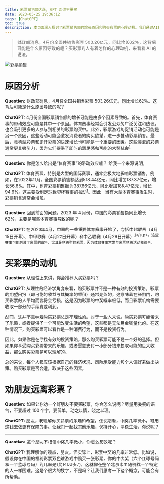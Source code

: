 ```yaml
---
title: 彩票销售额大涨, GPT 劝你不要买 
date: 2023-05-25 19:36:12
tags: [ChatGPT]
toc: true
description: 本页面深入探讨了彩票销售额的增长原因和购买彩票的心理动机。我们通过AI的角度，分析了体育赛事对彩票销售的影响，以及购买彩票的经济学理论。同时，我们也讨论了如何以理性的方式看待购买彩票，以及如何以委婉的语言劝告朋友远离彩票。如果你对彩票有所疑惑，或者想要了解更多关于彩票的知识，这里是一个不错的开始。
---
```


> 财政部消息，4月份全国共销售彩票 503.26亿元，同比增长62%，这背后可能是什么原因导致的呢？买彩票的人有着怎样的心理动机，来看看 AI 的说法。

![彩票销售](https://slefboot-1251736664.cos.ap-beijing.myqcloud.com/20230602_more_lottery_2.png)

# 原因分析

<b>Question:</b>
财政部消息，4月份全国共销售彩票 503.26亿元，同比增长62%。这背后可能是什么原因导致的呢？

<b>ChatGPT:</b>
4月份全国彩票销售额的增长可能是由多个因素导致的。首先，体育赛事的带动效应可能是其中一个原因。体育赛事经常会引发公众的广泛关注和热议，也会吸引更多的人参与到相关的彩票购买中。此外，彩票游戏的促销活动也可能是另一个原因，这些活动可能会激发消费者的购买欲望，进一步推动彩票销售。最后，竞猜型彩票和即开彩票的快速增长也可能是一个重要的因素。这些类型的彩票通常更具吸引力，因为它们提供了即时的满足感和可能的大奖机会<sup>[1](http://news.hexun.com/2023-05-24/208704119.html)</sup>

--------
<b>Question:</b>
你是怎么给出是“体育赛事”的带动效应呢？ 给我一个来源说明。

<b>ChatGPT:</b>
体育赛事，特别是大型的国际赛事，通常会极大地影响彩票销售。例如，在2022年11月，全国彩票销售额达到518.44亿元，同比增加187.37亿元，增长56.6%。其中，体育彩票销售额为387.66亿元，同比增加188.47亿元，增长94.6%。这主要受到足球世界杯赛事的拉动<sup>[1](https://h5news.bjd.com.cn/2022/12/30/10282861.shtml)</sup>​。因此，当有大型体育赛事发生时，彩票销售通常会增加。

--------
<b>Question:</b>
回到前面的问题，2023 年 4 月份，中国的彩票销售额同比增长62%，主要是哪些体育赛事导致的呢？

<b>ChatGPT:</b>
在2023年4月，中国的一些重要体育赛事开始了，包括中超联赛（4月15日开幕）、中甲联赛（4月22日开幕）和中乙联赛（4月29日开幕）<sup>[1](https://www.thepaper.cn/newsDetail_forward_22638426")</sup>​。这些赛事可能刺激了彩票的销售，尤其是竞猜型的彩票，因为体育赛事常常与彩票竞猜活动相结合。

# 买彩票的动机

<b>Question:</b>
从理性上来讲，你会推荐人买彩票吗？

<b>ChatGPT:</b>
从理性的经济学角度来看，购买彩票并不是一种有效的投资策略。彩票的期望回报（即可能的收益与其概率的乘积）通常是负的，这意味着在长期内，购买彩票的人平均而言将会亏损。这是因为彩票的中奖概率极低，而且彩票机构需要收取一部分的手续费或利润。

然而，这并不意味着购买彩票总是不理性的。对于一些人来说，购买彩票可能带来了乐趣，或者提供了一个可能改变生活的希望，这些都是无法用金钱量化的。在这种情况下，购买彩票可以看作是一种消费行为，而不是投资行为。

因此，如果你是在寻找有效的投资策略，那么购买彩票可能不是一个好的选择。但如果你享受购买彩票带来的乐趣，或者愿意支付一小部分钱来换取可能的巨大收益，那么购买彩票是可以理解的。

总的来说，每个人都应该根据自己的经济状况、风险承受能力和个人偏好来做出决策。购买彩票是否合适，取决于这些因素。

# 劝朋友远离彩票？

<b>Question:</b>
如果让你劝一个好朋友不要买彩票，你会怎么说呢？尽量用委婉的语气，不要超过 100 个字，要简单，动之以情，晓之以理。

<b>ChatGPT:</b>
朋友，我理解你买彩票的乐趣和希望，但长期看，中奖几率微小，可用这钱去做更有保障的事。让我们一起找其他乐趣，保持开心，平稳生活，你说呢？

--------
<b>Question:</b>
这个朋友不相信中奖几率微小，你怎么反驳呢？

<b>ChatGPT:</b>
我理解你的观点，朋友。但实际上，彩票中奖的几率非常低。比如说，假设你在中国的福利彩票双色球游戏中购买一张彩票，你的中大奖（六个红球号码和一个蓝球号码）的几率是1比1400多万。这就像在整个北京市里随机找一个特定的人一样困难。这是个很大的数字，不是吗？让我们思考一下这个概念，可能会有所帮助。